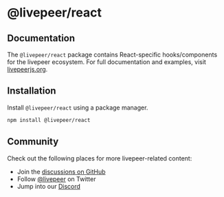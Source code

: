 # @livepeer/react

## Documentation

The `@livepeer/react` package contains React-specific hooks/components for the livepeer ecosystem. For full documentation and examples, visit [livepeerjs.org](https://livepeerjs.org).

## Installation

Install `@livepeer/react` using a package manager.

```bash
npm install @livepeer/react
```

## Community

Check out the following places for more livepeer-related content:

- Join the [discussions on GitHub](https://github.com/livepeer/livepeer.js/discussions)
- Follow [@livepeer](https://twitter.com/livepeer) on Twitter
- Jump into our [Discord](https://discord.gg/livepeer)
